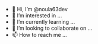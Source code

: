 - 👋 Hi, I’m @noula63dev
- 👀 I’m interested in ...
- 🌱 I’m currently learning ...
- 💞️ I’m looking to collaborate on ...
- 📫 How to reach me ...

<!---
noula63dev/noula63dev is a ✨ special ✨ repository because its `README.md` (this file) appears on your GitHub profile.
You can click the Preview link to take a look at your changes.
--->
